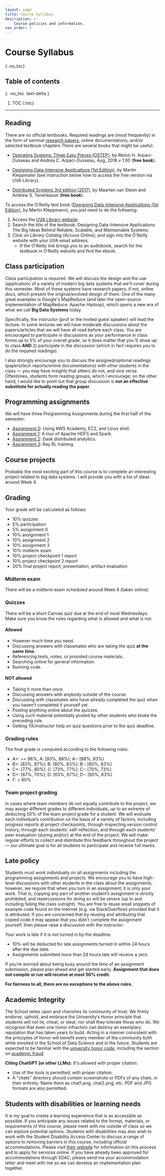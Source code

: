 ```yaml
---
layout: page
title: Course Syllabus
description: >-
    Course policies and information.
nav_order: 1
---
```


# Course Syllabus
{:.no_toc}

## Table of contents
{: .no_toc .text-delta }

1. TOC
{:toc}

---

## Reading

There are no official textbooks. Required readings are (most
frequently) in the form of seminal 
[research papers](/ds5110-cs5501-spring24/reading_list), online documentations, 
and/or selected textbook chapters There are several books that
*might* be useful:

* [Operating Systems: Three Easy Pieces (OSTEP)](http://pages.cs.wisc.edu/~remzi/OSTEP/), 
by Remzi H. Arpaci-Dusseau and Andrea C. Arpaci-Dusseau, Aug, 2018 v 1.00
(**free book**).

* [Designing Data-Intensive Applications (1st Edition)](https://dataintensive.net/), by Martin Kleppmann (see instruction below how to access the free version via UVA Library). 

* [Distributed Systems 3rd edition
(2017)](https://www.distributed-systems.net/index.php/books/ds3/),
by Maarten van Steen and Andrew S. Tenenbaum (**free book**).

To access the O'Reilly text book ([Designing Data-Intensive Applications (1st Edition)](https://dataintensive.net/), by Martin Kleppmann), you just need to do the following:

1. Access the [UVA Library website](https://www.library.virginia.edu/).
2. Search the title of the textbook: Designing Data-Intensive Applications: The Big Ideas Behind Reliable, Scalable, and Maintainable Systems.
3. Click on *Library Catalog (Access Online)*, and sign into the O'Reilly website with your UVA email address. 
	* If the O'Reilly link brings you to an audiobook, search for the textbook in O'Reilly website and find the ebook. 



## Class participation

Class participation is required. We will discuss the design and the
use (application) of a variety of modern big data systems that we'll
cover during this semester.  Most of these systems have research
papers, if not, online docs, which present the original/evolved
design of them. One of the many great examples is Google's MapReduce
(and later the open-source implementation of MapReduce: Apache
Hadoop), which opens a new era of what we call **Big Data
Systems** today.

Specifically, the instructor (prof or the invited guest speaker) will
lead the lecture. In some lectures we will have moderate
discussions about the papers/articles that we will have all read
before each class. You are encouraged to participate in discussions
as your performance in class forms up to 5% of your overall grade, so
it does matter that you 1) show up to class **AND** 2) participate in
the discussion (which in fact requires you to do the required
readings).

I also strongly encourage you to discuss the assigned/optional
readings (papers/tech reports/online documentations) with other students
in the class — you may have insights that others do not, and vice
versa.  Oftentimes, students form reading groups, which I encourage;
on the other hand, I would like to point out that group discussion is
**not an effective substitute for actually reading the paper**.


## Programming assignments

We will have three Programming Assignments during the first half of the
semester:

* [Assignment 0](/ds5110-cs5501-spring24/assignments/a0): Using AWS Academy, EC2, and Linux shell.
* [Assignment 1](/ds5110-cs5501-spring24/assignments/a1): A tour of Apache HDFS and Spark.
* [Assignment 2](/ds5110-cs5501-spring24/assignments/a2): Dask.distributed analytics.
* [Assignment 3](/ds5110-cs5501-spring24/assignments/a3): Ray RL training.



## Course projects

Probably the most exciting part of this course is to complete an
interesting project related to big data systems.  I will provide you
with a list of ideas around Week 4.



## Grading

Your grade will be calculated as follows:

* 10% quizzes
* 5%  participation
* 5%  assignment 0
* 10% assignment 1
* 10% assignment 2
* 10% assignment 3
* 10% midterm exam
* 10% project checkpoint 1 report 
* 10% project checkpoint 2 report
* 20% final project report, presentation, artifact evaluation


### Midterm exam

There will be a midterm exam scheduled around Week 8 (taken online).


### Quizzes

There will be a short Canvas quiz due at the end of most Wednesdays. Make sure you know the rules regarding what is allowed and what is not.

#### Allowed

* However much time you need.
* Discussing answers with classmates who are taking the quiz **at the same time**.
* Referencing texts, notes, or provided course materials.
* Searching online for general information.
* Running code.

#### NOT allowed

* Taking it more than once.
* Discussing answers with anybody outside of the course.
* Discussing with classmates who have already completed the quiz when you haven't completed it yourself yet.
* Posting anything online about the quizzes.
* Using such material potentially posted by other students who broke the preceding rule.
* Getting TA/instructor help on quiz questions prior to the quiz deadline.


### Grading rules

The final grade is computed according to the following rules:

* A+: >= 98%; A: \[93%, 98%); A-: \[88%, 93%)
* B+: \[83%, 87%); B: \[80%, 83%); B-: \[80%, 83%)
* C+: \[77%, 80%); C: \[73%, 77%); C-: \[70%, 73%)
* D+: \[67%, 70%); D: \[63%, 67%); D-: \[60%, 63%)
* F: < 60%


### Team project grading

In cases where team members do not equally contribute to the project,
we may assign different grades to different individuals, up to an
extreme of deducting 50% of the team project grade for a student. We
will evaluate each individual’s contribution on the basis of a
variety of factors, including progress reports at project
checkpoints, through inspecting version control history, through each
students’ self-reflection, and through each students’ peer evaluation
{during and/or} at the end of the project.  We will make regular
efforts to collect and distribute this feedback throughout the
project — our ultimate goal is for all students to participate and
receive full marks.



## Late policy

Students must work individually on all assignments including the
programming assignments and projects. We encourage you to have
high-level discussions with other students in the class about the
assignments, however, we require that when you turn in an assignment,
it is only your work. That is, copying any part of another student’s
assignment is strictly prohibited, and repercussions for doing so
will be severe (up to and including failing the class outright). You
are free to reuse small snippets of example code found on the
Internet (e.g. via StackOverflow) provided that it is attributed. If
you are concerned that by reusing and attributing that copied code it
may appear that you didn’t complete the assignment yourself, then
please raise a discussion with the instructor.

Your work is late if it is not turned in by the deadline.

* 10% will be deducted for late assignments turned in within 24 hours after the due date.
* Assignments submitted more than 24 hours late will receive a zero.

If you’re worried about being busy around the time of an assignment
submission, please plan ahead and get started early. **Assignment
that does not compile or run will receive at most 50% credit.**

**For fairness to all, there are no exceptions to the above rules.**



## Academic Integrity

The School relies upon and cherishes its community of trust. We
firmly endorse, uphold, and embrace the University’s Honor principle
that students will not lie, cheat, or steal, nor shall they tolerate
those who do. We recognize that even one honor infraction can destroy
an exemplary reputation that has taken years to build. Acting in a
manner consistent with the principles of honor will benefit every
member of the community both while enrolled in the School of Data
Science and in the future.  Students are expected to be familiar with
the [university honor code](https://honor.virginia.edu/), including
the section on [academic
fraud](https://honor.virginia.edu/academic-fraud).


**Citing ChatGPT (or other LLMs):** 
It's allowed with proper citation.

* Use of the tools is permitted, with proper citation.
* A "chats" directory should contain screenshots or PDFs of any chats, in their entirety. Name them as chat1.png, chat2.png, etc. PDF and JPG formats are also permitted.



## Students with disabilities or learning needs

It is my goal to create a learning experience that is as accessible
as possible. If you anticipate any issues related to the format,
materials, or requirements of this course, please meet with me
outside of class so we can explore potential options. Students with
disabilities may also wish to work with the Student Disability Access
Center to discuss a range of options to removing barriers in this
course, including official accommodations. Please visit 
[their website](https://sdac.studenthealth.virginia.edu)
for information on this process and to apply for services online. If
you have already been approved for accommodations through SDAC,
please send me your accommodation letter and meet with me so we can
develop an implementation plan together.

